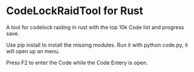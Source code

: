 # CodeLockRaidTool for Rust
A tool for codelock raiding in rust with the top 10k Code list and progress save.

Use pip install to install the missing modules.
Run it with python code.py, it will open up an menu.
 
Press F2 to enter the Code while the Code Entery is open.
